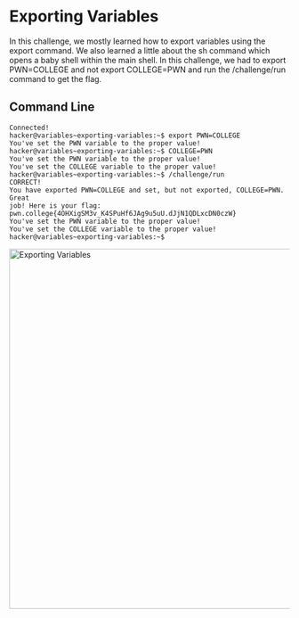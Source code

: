 # Exporting Variables
In this challenge, we mostly learned how to export variables using the export command. We also learned a little about the sh command which opens a baby shell within the main shell.
In this challenge, we had to export PWN=COLLEGE and not export COLLEGE=PWN and run the /challenge/run command to get the flag.
## Command Line
```
Connected!
hacker@variables~exporting-variables:~$ export PWN=COLLEGE
You've set the PWN variable to the proper value!
hacker@variables~exporting-variables:~$ COLLEGE=PWN
You've set the PWN variable to the proper value!
You've set the COLLEGE variable to the proper value!
hacker@variables~exporting-variables:~$ /challenge/run
CORRECT!
You have exported PWN=COLLEGE and set, but not exported, COLLEGE=PWN. Great
job! Here is your flag:
pwn.college{4OHXigSM3v_K4SPuHf6JAg9u5uU.dJjN1QDLxcDN0czW}
You've set the PWN variable to the proper value!
You've set the COLLEGE variable to the proper value!
hacker@variables~exporting-variables:~$
```
<img width="646" alt="Exporting Variables" src="https://github.com/user-attachments/assets/23d9303a-829f-464e-bbee-0e6fd8978a03">
